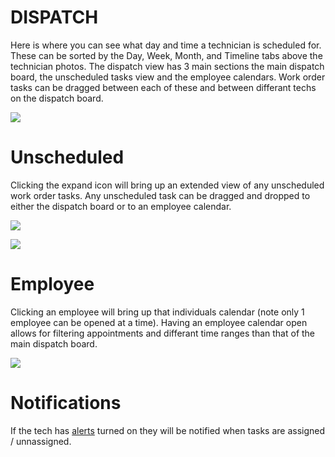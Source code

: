 # DISPATCH

Here is where you can see what day and time a technician is scheduled for. These can be sorted by the Day, Week, Month, and Timeline tabs above the technician photos. The dispatch view has 3 main sections the main dispatch board, the unscheduled tasks view and the employee calendars. Work order tasks can be dragged between each of these and between differant techs on the dispatch board.


![](https://wiselibrary.blob.core.windows.net/docs/Windows/Dispatch.png)



# Unscheduled

Clicking the expand icon will bring up an extended view of any unscheduled work order tasks. Any unscheduled task can be dragged and dropped to either the dispatch board or to an employee calendar.


![](https://wiselibrary.blob.core.windows.net/docs/Windows/UnscheduledButton.png)

![](https://wiselibrary.blob.core.windows.net/docs/Windows/UnscheduledCalendar.png)


# Employee

Clicking an employee will bring up that individuals calendar (note only 1 employee can be opened at a time). Having an employee calendar open allows for filtering appointments and differant time ranges than that of the main dispatch board. 


![](https://wiselibrary.blob.core.windows.net/docs/Windows/EmployeeCalendar.png)

# Notifications

If the tech has [alerts](https://docs.wisesoftwareinc.com/enterprise#alerts) turned on they will be notified when tasks are assigned / unnassigned.

